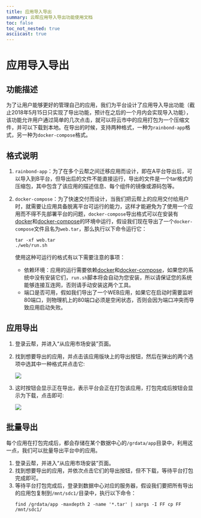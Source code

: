 ```yaml
---
title: 应用导入导出
summary: 云帮应用导入导出功能使用文档
toc: false
toc_not_nested: true
asciicast: true
---
```


<div id="toc"></div>

# 应用导入导出

## 功能描述
为了让用户能够更好的管理自己的应用，我们为平台设计了应用导入导出功能（截止2018年5月15日只实现了导出功能，预计在之后的一个月内会实现导入功能），该功能允许用户通过简单的几次点击，就可以将云市中的应用打包为一个压缩文件，并可以下载到本地。在导出的时候，支持两种格式，一种为`rainbond-app`格式，另一种为`docker-compose`格式。

## 格式说明
1. `rainbond-app`：为了在多个云帮之间迁移应用而设计，即在A平台导出后，可以导入到B平台，但导出后的文件不能直接运行，导出的文件是一个tar格式的压缩包，其中包含了该应用的描述信息、每个组件的镜像或源码包等。

1. `docker-compose`：为了快速交付而设计，当我们把云帮上的应用交付给用户时，就需要让应用具备脱离平台可运行的能力，这样才能避免为了使用一个应用而不得不先部署平台的问题，`docker-compose`导出格式可以在安装有[docker](https://www.docker.com/)和[docker-compose](https://docs.docker.com/compose/)的环境中运行，假设我们现在导出了一个`docker-compose`文件且名为`web.tar`，那么执行以下命令运行它：
    ```
    tar -xf web.tar
    ./web/run.sh
    ```
   使用这种可运行的格式有以下需要注意的事项：
   * 依赖环境：应用的运行需要依赖[docker](https://www.docker.com/)和[docker-compose](https://docs.docker.com/compose/)，如果您的系统中没有安装它们，`run.sh`脚本将会自动为您安装，所以请保证您的系统能够连接互连网，否则请手动安装这两个工具。
   * 端口是否可用，假如我们导出了一个WEB应用，如果它在启动时需要监听80端口，则物理机上的80端口必须是空闲状态，否则会因为端口冲突而导致应用启动失败。

## 应用导出
1. 登录云帮，并进入“从应用市场安装”页面。
1. 找到想要导出的应用，并点击该应用版块上的导出按钮，然后在弹出的两个选项中选其中一种格式并点击它:

    ![](https://github.com/goodrain/rainbond-docs/blob/master/v3.6/advanced-operation/exportapp-format.jpg)
1. 这时按钮会显示正在导出，表示平台会正在打包该应用，打包完成后按钮会显示为下载，点击即可:

    ![](https://github.com/goodrain/rainbond-docs/blob/master/v3.6/advanced-operation/exportapp-download.jpg)

## 批量导出
每个应用在打包完成后，都会存储在某个数据中心的`/grdata/app`目录中，利用这一点，我们可以批量导出平台中的应用。

1. 登录云帮，并进入“从应用市场安装”页面。
1. 找到想要导出的应用，并依次点击它们的导出按钮，但不下载，等待平台打包完成即可。
1. 等待平台打包完成后，登录到数据中心对应的服务器，假设我们要把所有导出的应用包复制到`/mnt/sdc1/`目录中，执行以下命令：
    ```
    find /grdata/app -maxdepth 2 -name '*.tar' | xargs -I FF cp FF /mnt/sdc1/
    ```

